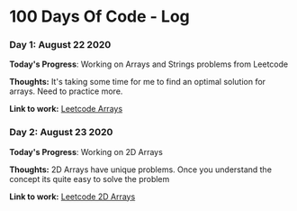 # 100 Days Of Code - Log

### Day 1: August 22 2020

**Today's Progress**: Working on Arrays and Strings problems from Leetcode

**Thoughts:** It's taking some time for me to find an optimal solution for arrays. Need to practice more.

**Link to work:** [Leetcode Arrays](https://leetcode.com/explore/learn/card/array-and-string/201/introduction-to-array/1143/)

### Day 2: August 23 2020

**Today's Progress**: Working on 2D Arrays

**Thoughts:** 2D Arrays have unique problems. Once you understand the concept its quite easy to solve the problem

**Link to work:** [Leetcode 2D Arrays](https://leetcode.com/explore/learn/card/array-and-string/202/introduction-to-2d-array/)